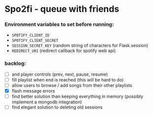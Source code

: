 # Spo2fi - queue with friends

### Environment variables to set before running:
- `SPOTIFY_CLIENT_ID`
- `SPOTIFY_CLIENT_SECRET`
- `SESSION_SECRET_KEY` (random string of characters for Flask.session)
- `REDIRECT_URI` (redirect callback for spotify web api)

### backlog:
- [ ] and player controls (prev, next, pause, resume)
- [ ] fill playlist when end is reached (this will be hard to do)
- [ ] allow users to browse / add songs from their other playlists
- [x] flash message errors
- [ ] find better solution than keeping everything in memory (possibly implement a mongodb integration)
- [ ] find elegant solution to deleting old sessions

